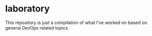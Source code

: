 # laboratory
This repository is just a compilation of what I've worked on based on general DevOps related topics.
